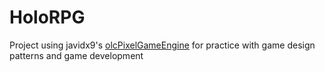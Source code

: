 # HoloRPG

Project using javidx9's [olcPixelGameEngine](https://github.com/OneLoneCoder/olcPixelGameEngine) for practice with game design patterns and game development
